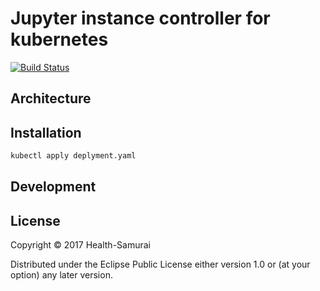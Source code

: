 # Jupyter instance controller for kubernetes 
[![Build Status](https://travis-ci.org/beda-software/tk3.svg?branch=master)](https://travis-ci.org/beda-software/tk3)



## Architecture


## Installation

```sh
kubectl apply deplyment.yaml
```

## Development



## License

Copyright © 2017 Health-Samurai

Distributed under the Eclipse Public License either version 1.0 or (at
your option) any later version.
